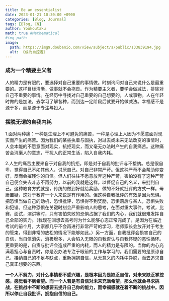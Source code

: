 ```yaml
---
title: Be an essentialist
date: 2023-01-21 10:30:00 +0900
categories: [Blog, Journal]
tags: [Blog, CN]
author: Youkoutaku
math: true #Mathematical
#img_path:
image:
  path: https://img9.doubanio.com/view/subject/s/public/s33839194.jpg
  alt: 《成为自控者》
---
```


### 成为一个精要主义者

人的精力是有限的，要选择对自己重要的事情做。时刻询问对自己来说什么是最重要的。这样目标清晰，做事就不会拖沓。作为精要主义者，要学会做减法，排除对自己不重要的事情。在经历中寻找对自己重要的自己想要的，人或事物。人在年轻时做的是加法，去学习了解各种，而到达一定阶段后就要开始做减法。幸福感不是源于多，而是源于专注与投入。

### 摆脱无谓的自我内耗

1.面对两种痛：一种是生理上不可避免的痛苦，一种是心理上人因为不愿意面对现实而产生的痛苦。因为我们的某些执着与固执，对过去或未来无法改变的事情时，人会本能的不愿意面对现实，抗拒现实，而又毫无办法时产生的自我痛苦。这种痛苦会消磨人的意志，干扰人的正常生活，陷入自我内耗。

2.人生的痛苦主要来自于对自我的抗拒。即是对于自我的批评与不接纳。总是很自卑，觉得自己不如其他人，讨厌自己。对自己非常严苛。但这种严苛不会帮助你变好，反而会摧残你的自信。但人们往往不愿意放弃这种严苛，害怕没有了这种严苛自己便会失去斗志不再努力，以前的我就是这样。以督促自己的名义，来批判自己。这种教育方式就是，传统的做到好就给奖励，做的不好就批评的方式一样。毋庸置疑，这对于教育一个人来说是有作用的。但这种自我批评的有效是因为恐惧。把恐惧当做自己的动机，恐惧批评，恐惧得不到奖励，恐惧落后与某人，恐惧失败和犯错。但这种恐惧在关键时刻会严重影响人的思考，在面对重大事件，考试，比赛，面试，演讲等时，只有害怕失败的恐惧占据了我们的内心，我们就很难发挥自己全部的实力。（我现在回想去高考时为什么能够心态正常完成了，是因为在临近考试的前个月，大家都几乎不会再进行非常严苛的学习，老师家长会放开对于考生的管束，得到非常的放松的情况下能够如此。）另一方面，自我批评会损害自己的自信，当自信消失，消极增多，人会陷入无限的自我否认与自我怀疑的恶性循环。更重要的是，自责与批评会造成严重的内耗，而人的精力是有限的。当你的内心充满着担心与自责时，你是没办法专注于眼前的工作与学习的。我们需要的是原谅自己，接纳自己的不足与缺点，重新拥抱自信，从无意义的内耗中挣脱，而去追求自己真正想要的东西。

**一个人不努力，对什么事情都不感兴趣，是根本因为是缺乏自信，对未来缺乏掌控感，感觉看不到希望。而一个人若是有自信对未来充满希望，那么他就会寻求挑战，在挑战中不断的想要去提升自己你的能力，而幸福感就在着不断的挑战中。因所以停止自我批评，拥抱自信的自己。**
